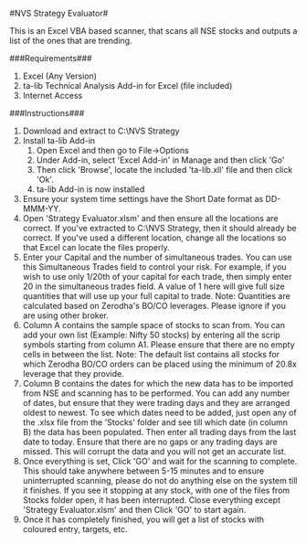 #NVS Strategy Evaluator#

This is an Excel VBA based scanner, that scans all NSE stocks and outputs a list of the ones that are trending.

###Requirements###
1. Excel (Any Version)
2. ta-lib Technical Analysis Add-in for Excel (file included)
3. Internet Access

###Instructions###
1. Download and extract to C:\NVS Strategy
2. Install ta-lib Add-in
	1. Open Excel and then go to File->Options
	2. Under Add-in, select 'Excel Add-in' in Manage and then click 'Go'
	3. Then click 'Browse', locate the included 'ta-lib.xll' file and then click 'Ok'.
	4. ta-lib Add-in is now installed
3. Ensure your system time settings have the Short Date format as DD-MMM-YY.
4. Open 'Strategy Evaluator.xlsm' and then ensure all the locations are correct. If you've extracted to C:\NVS Strategy, then it should already be correct.
If you've used a different location, change all the locations so that Excel can locate the files properly.
5. Enter your Capital and the number of simultaneous trades. You can use this Simultaneous Trades field to control your risk.
For example, if you wish to use only 1/20th of your capital for each trade, then simply enter 20 in the simultaneous trades field. A value of 1 here will give
full size quantities that will use up your full capital to trade.
Note: Quantities are calculated based on Zerodha's BO/CO leverages. Please ignore if you are using other broker.
6. Column A contains the sample space of stocks to scan from. You can add your own list (Example: Nifty 50 stocks) by entering all the scrip symbols starting from 
column A1. Please ensure that there are no empty cells in between the list.
Note: The default list contains all stocks for which Zerodha BO/CO orders can be placed using the minimum of 20.8x leverage that they provide.
7. Column B contains the dates for which the new data has to be imported from NSE and scanning has to be performed. You can add any number of dates, but ensure 
that they were trading days and they are arranged oldest to newest. To see which dates need to be added, just open any of the .xlsx file from the 'Stocks' 
folder and see till which date (in column B) the data has been populated. Then enter all trading days from the last date to today. Ensure that there are no
gaps or any trading days are missed. This will corrupt the data and you will not get an accurate list.
8. Once everything is set, Click 'GO' and wait for the scanning to complete. This should take anywhere between 5-15 minutes and to ensure uninterrupted 
scanning, please do not do anything else on the system till it finishes. If you see it stopping at any stock, with one of the files from Stocks folder open, 
it has been interrupted. Close everything except 'Strategy Evaluator.xlsm' and then Click 'GO' to start again.
9. Once it has completely finished, you will get a list of stocks with coloured entry, targets, etc.

